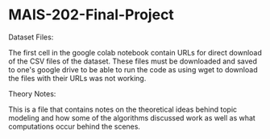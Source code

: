 # MAIS-202-Final-Project
Dataset Files:

The first cell in the google colab notebook contain URLs for direct download of the CSV files of the dataset. These files must be downloaded and saved to one's google drive to be able to run the code as using wget to download the files with their URLs was not working. 

Theory Notes: 

This is a file that contains notes on the theoretical ideas behind topic modeling and how some of the algorithms discussed work as well as what computations occur behind the scenes. 
